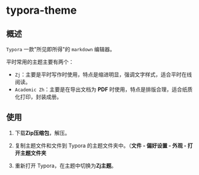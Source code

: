 # typora-theme
## 概述

`Typora` 一款"所见即所得"的 `markdown` 编辑器。

平时常用的主题主要有两个：

- `Zj`：主要是平时写作时使用，特点是缩进明显，强调文字样式，适合平时在线阅读。
- `Academic Zh`：主要是在导出文档为 **PDF** 时使用，特点是排版合理，适合纸质化打印，封装成册。

## 使用

1. 下载**Zip压缩包**，解压。

2. 复制主题文件和文件到 Typora 的主题文件夹中。（**文件 - 偏好设置 - 外观 - 打开主题文件夹**

3. 重新打开 Typora，在主题中切换为**Zj主题**。
